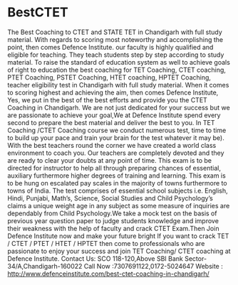 # BestCTET
The Best Coaching to CTET and STATE TET in Chandigarh with full study material. With regards to scoring most noteworthy and accomplishing the point, then comes Defence Institute. our faculty is highly qualified and eligible for teaching. They teach students step by step according to study material. To raise the standard of education system as well to achieve goals of right to education  the best coaching for TET Coaching, CTET coaching, PTET Coaching, PSTET Coaching, HTET coaching, HPTET Coaching, teacher eligibility test in Chandigarh with full study material. When it comes to scoring highest and achieving the aim, then comes Defence Institute, Yes, we put in the best of the best efforts and provide you the CTET Coaching in Chandigarh. We are not just dedicated for your success but we are passionate to achieve your goal,We at Defence Institute spend every second to prepare the best material and deliver the best to you. In TET Coaching /CTET Coaching course we conduct numerous test, time to time to build up your pace and train your brain for the test  whatever it may be). With the best teachers round the corner we have created a world class environment to coach you. Our teachers are completely devoted and they are ready to clear your doubts at any point of time. This exam is to be directed for instructor to help all through preparing chances of essential, auxiliary furthermore higher degrees of training and learning. This exam is to be hung on escalated pay scales in the majority of towns furthermore to towns of India. The test comprises of essential school subjects i.e. English, Hindi, Punjabi, Math’s, Science, Social Studies and Child Psychology’s claims a unique weight age in any subject as some measure of inquiries are dependably from Child Psychology.We take a mock test on the basis of previous year question paper to judge students knowledge and improve their weakness with the help of faculty and crack CTET Exam.Then Join Defence Institute now and make your future bright If you want to crack TET / CTET / PTET / HTET / HPTET then come to professionals who are passionate to enjoy your success and join TET Coaching/ CTET coaching at  Defence Institute.  Contact Us: SCO 118-120,Above SBI Bank Sector-34/A,Chandigarh-160022 Call Now :7307691122,0172-5024647 Website : http://www.defenceinstitute.com/best-ctet-coaching-in-chandigarh/
